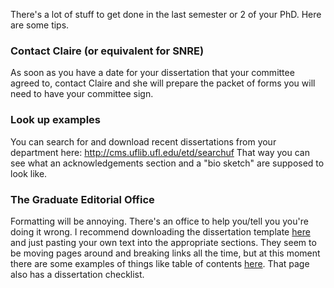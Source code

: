 There's a lot of stuff to get done in the last semester or 2 of your PhD. Here are some tips.

### Contact Claire (or equivalent for SNRE)
As soon as you have a date for your dissertation that your committee agreed to, contact Claire and she will prepare the packet of forms you will need to have your committee sign. 

### Look up examples
You can search for and download recent dissertations from your department here: http://cms.uflib.ufl.edu/etd/searchuf
That way you can see what an acknowledgements section and a "bio sketch" are supposed to look like.

### The Graduate Editorial Office
Formatting will be annoying. There's an office to help you/tell you you're doing it wrong. I recommend downloading the dissertation template [here](http://helpdesk.ufl.edu/application-support-center/graduate-editorial-office/) and just pasting your own text into the appropriate sections. They seem to be moving pages around and breaking links all the time, but at this moment there are some examples of things like table of contents [here](http://graduateschool.ufl.edu/about-us/offices/editorial/format-requirements/). That page also has a dissertation checklist. 